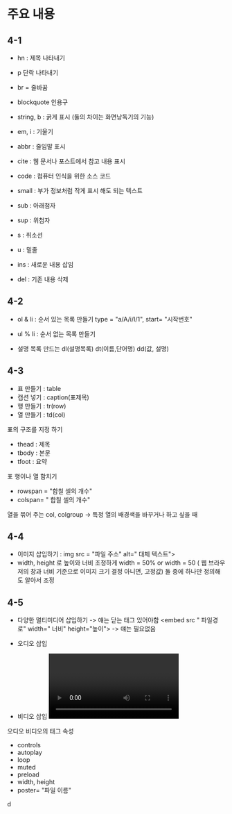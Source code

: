 # 주요 내용
<h2>4-1</h2>

- hn : 제목 나타내기
  
- p  단락 나타내기
- br = 줄바꿈
- blockquote 인용구
- string, b : 굵게 표시 (둘의 차이는 화면낭독기의 기능)
- em, i : 기울기

- abbr : 줄임말 표시
- cite : 웹 문서나 포스트에서 참고 내용 표시
- code : 컴퓨터 인식을 위한 소스 코드
- small : 부가 정보처럼 작게 표시 해도 되는 텍스트
- sub : 아래첨자
- sup : 위첨자
- s : 취소선

- u : 밑줄
- ins : 새로운 내용 삽임
- del : 기존 내용 삭제


<h2>4-2</h2>

- ol & li : 순서 있는 목록 만들기 type = "a/A/i/I/1", start= "시작번호"
- ul % li : 순서 없는 목록 만들기

- 설명 목록 만드는 dl(설명목록) dt(이름,단어명) dd(값, 설명)


<h2>4-3</h2>

- 표 만들기 : table
- 캡션 넣기 : caption(표제목)
- 행 만들기 : tr(row)
- 열 만들기 : td(col)

표의 구조를 지정 하기
- thead : 제목
- tbody : 본문
- tfoot : 요약

표 행이나 열 함치기

- rowspan = "합칠 셀의 개수"
- colspan= " 합칠 셀의 개수"

열을 묶어 주는 col, colgroup -> 특정 열의 배경색을 바꾸거나 하고 싶을 때

<h2>4-4</h2>

- 이미지 삽입하기 : img src = "파일 주소" alt=" 대체 텍스트">
- width, height 로 높이와 너비 조정하게 width = 50% or width = 50 ( 웹 브라우저의 창과 너비 기준으로 이미지 크기 결정 아니면, 고정값)
  둘 중에 하나만 정의해도 알아서 조정

<h2>4-5</h2>

- 다양한 멀티미디어 삽입하기
  <object width =" 너비" height = "높이" data = " 주소"></object>    -> 얘는 닫는 태그 있어야함
  <embed src " 파일경로" width=" 너비" height="높이">                 -> 얘는 필요없음

- 오디오 삽입
  <audio src= "오디오 파일 경로"></audio>

- 비디오 삽입
  <video>video src="경로" </video>
  
 오디오 비디오의 태그 속성
 - controls
 - autoplay
 - loop
 - muted
 - preload
 - width, height
 - poster= "파일 이름"

d
